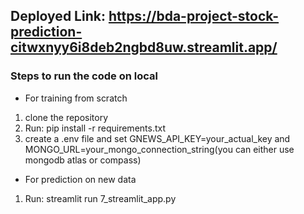 ## Deployed Link: https://bda-project-stock-prediction-citwxnyy6i8deb2ngbd8uw.streamlit.app/

### Steps to run the code on local
- For training from scratch
1. clone the repository
2. Run: pip install -r requirements.txt
3. create a .env file and set GNEWS_API_KEY=your_actual_key and MONGO_URL=your_mongo_connection_string(you can either use mongodb atlas or compass)

- For prediction on new data
1. Run: streamlit run 7_streamlit_app.py
